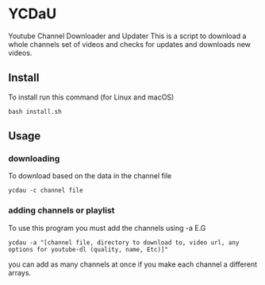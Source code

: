 # YCDaU
Youtube Channel Downloader and Updater
This is a script to download a whole channels set of videos and checks for updates and downloads new videos.

## Install

To install run this command (for Linux and macOS)

```shell
bash install.sh
```

## Usage
### downloading
To download based on the data in the channel file
``` shell
ycdau -c channel file
```

### adding channels or playlist
To use this program you must add the channels using -a E.G
```shell
ycdau -a "[channel file, directory to download to, video url, any options for youtube-dl (quality, name, Etc)]"
```
you can add as many channels at once if you make each channel a different arrays.
